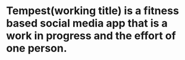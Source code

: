 # Tempest(working title) is a fitness based social media app that is a work in progress and the effort of one person. 
